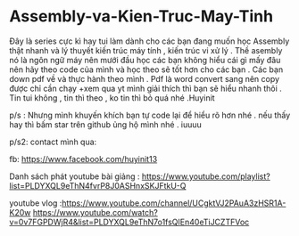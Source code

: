 # Assembly-va-Kien-Truc-May-Tinh
Đây là series cực kì hay tui làm dành cho các bạn đang muốn học Assembly thật nhanh và lý thuyết kiến trúc máy tính , kiến trúc vi xử lý . 
Thề asembly nó là ngôn ngữ máy nên mưới đầu học các bạn không hiểu cái gì mấy đâu nên hãy theo code của mình và học theo sẽ tốt hơn cho các bạn .
Các bạn down pdf về và thực hành theo mình .
Pdf là word convert sang nên copy được chỉ cần chạy +xem qua yt mình giải thích thì bạn sẽ hiểu nhanh thôi .
Tin tui không , tin thì theo , ko tin thì bỏ quá nhé .Huyinit

p/s : Nhưng mình khuyến khích bạn tự code lại để hiểu rõ hơn nhé . nếu thấy hay thì bấm star trên github ủng hộ mình nhé . iuuuu

p/s2: contact mình qua:

fb: https://www.facebook.com/huyinit13

Danh sách phát youtube bài giảng : https://www.youtube.com/playlist?list=PLDYXQL9eThN4fvrP8J0ASHnxSKJFtkU-Q

youtube vlog :https://www.youtube.com/channel/UCgktVJ2PAuA3zHSR1A-K20w
https://www.youtube.com/watch?v=0v7FGPDWjR4&list=PLDYXQL9eThN7o1fsQIEn40eTiJCZTFVoc
